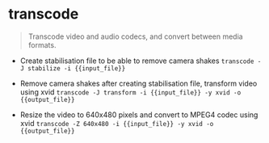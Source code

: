 # transcode
> Transcode video and audio codecs, and convert between media formats.

- Create stabilisation file to be able to remove camera shakes
`transcode -J stabilize -i {{input_file}}`

- Remove camera shakes after creating stabilisation file, transform video using xvid
`transcode -J transform -i {{input_file}} -y xvid -o {{output_file}}`

- Resize the video to 640x480 pixels and convert to MPEG4 codec using xvid
`transcode -Z 640x480 -i {{input_file}} -y xvid -o {{output_file}}`
